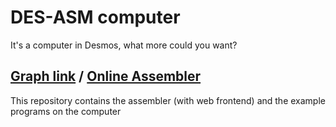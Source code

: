# DES-ASM computer
It's a computer in Desmos, what more could you want?

## [Graph link](https://www.desmos.com/calculator/dojodcjxnl?simulationFPS=1) / [Online Assembler](https://1e1001.github.io/des-asm)

This repository contains the assembler (with web frontend) and the example programs on the computer
